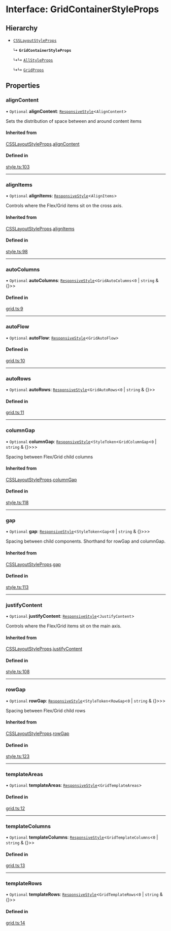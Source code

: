 # Interface: GridContainerStyleProps

## Hierarchy

- [`CSSLayoutStyleProps`](CSSLayoutStyleProps.md)

  ↳ **`GridContainerStyleProps`**

  ↳↳ [`AllStyleProps`](AllStyleProps.md)

  ↳↳ [`GridProps`](GridProps.md)

## Properties

### alignContent

• `Optional` **alignContent**: [`ResponsiveStyle`](../modules.md#responsivestyle)<`AlignContent`\>

Sets the distribution of space between and around content items

#### Inherited from

[CSSLayoutStyleProps](CSSLayoutStyleProps.md).[alignContent](CSSLayoutStyleProps.md#aligncontent)

#### Defined in

[style.ts:103](https://github.com/aws-amplify/amplify-ui/blob/932629520/packages/react/src/primitives/types/style.ts#L103)

---

### alignItems

• `Optional` **alignItems**: [`ResponsiveStyle`](../modules.md#responsivestyle)<`AlignItems`\>

Controls where the Flex/Grid items sit on the cross axis.

#### Inherited from

[CSSLayoutStyleProps](CSSLayoutStyleProps.md).[alignItems](CSSLayoutStyleProps.md#alignitems)

#### Defined in

[style.ts:98](https://github.com/aws-amplify/amplify-ui/blob/932629520/packages/react/src/primitives/types/style.ts#L98)

---

### autoColumns

• `Optional` **autoColumns**: [`ResponsiveStyle`](../modules.md#responsivestyle)<`GridAutoColumns`<`0` \| `string` & {}\>\>

#### Defined in

[grid.ts:9](https://github.com/aws-amplify/amplify-ui/blob/932629520/packages/react/src/primitives/types/grid.ts#L9)

---

### autoFlow

• `Optional` **autoFlow**: [`ResponsiveStyle`](../modules.md#responsivestyle)<`GridAutoFlow`\>

#### Defined in

[grid.ts:10](https://github.com/aws-amplify/amplify-ui/blob/932629520/packages/react/src/primitives/types/grid.ts#L10)

---

### autoRows

• `Optional` **autoRows**: [`ResponsiveStyle`](../modules.md#responsivestyle)<`GridAutoRows`<`0` \| `string` & {}\>\>

#### Defined in

[grid.ts:11](https://github.com/aws-amplify/amplify-ui/blob/932629520/packages/react/src/primitives/types/grid.ts#L11)

---

### columnGap

• `Optional` **columnGap**: [`ResponsiveStyle`](../modules.md#responsivestyle)<`StyleToken`<`GridColumnGap`<`0` \| `string` & {}\>\>\>

Spacing between Flex/Grid child columns

#### Inherited from

[CSSLayoutStyleProps](CSSLayoutStyleProps.md).[columnGap](CSSLayoutStyleProps.md#columngap)

#### Defined in

[style.ts:118](https://github.com/aws-amplify/amplify-ui/blob/932629520/packages/react/src/primitives/types/style.ts#L118)

---

### gap

• `Optional` **gap**: [`ResponsiveStyle`](../modules.md#responsivestyle)<`StyleToken`<`Gap`<`0` \| `string` & {}\>\>\>

Spacing between child components. Shorthand for rowGap and columnGap.

#### Inherited from

[CSSLayoutStyleProps](CSSLayoutStyleProps.md).[gap](CSSLayoutStyleProps.md#gap)

#### Defined in

[style.ts:113](https://github.com/aws-amplify/amplify-ui/blob/932629520/packages/react/src/primitives/types/style.ts#L113)

---

### justifyContent

• `Optional` **justifyContent**: [`ResponsiveStyle`](../modules.md#responsivestyle)<`JustifyContent`\>

Controls where the Flex/Grid items sit on the main axis.

#### Inherited from

[CSSLayoutStyleProps](CSSLayoutStyleProps.md).[justifyContent](CSSLayoutStyleProps.md#justifycontent)

#### Defined in

[style.ts:108](https://github.com/aws-amplify/amplify-ui/blob/932629520/packages/react/src/primitives/types/style.ts#L108)

---

### rowGap

• `Optional` **rowGap**: [`ResponsiveStyle`](../modules.md#responsivestyle)<`StyleToken`<`RowGap`<`0` \| `string` & {}\>\>\>

Spacing between Flex/Grid child rows

#### Inherited from

[CSSLayoutStyleProps](CSSLayoutStyleProps.md).[rowGap](CSSLayoutStyleProps.md#rowgap)

#### Defined in

[style.ts:123](https://github.com/aws-amplify/amplify-ui/blob/932629520/packages/react/src/primitives/types/style.ts#L123)

---

### templateAreas

• `Optional` **templateAreas**: [`ResponsiveStyle`](../modules.md#responsivestyle)<`GridTemplateAreas`\>

#### Defined in

[grid.ts:12](https://github.com/aws-amplify/amplify-ui/blob/932629520/packages/react/src/primitives/types/grid.ts#L12)

---

### templateColumns

• `Optional` **templateColumns**: [`ResponsiveStyle`](../modules.md#responsivestyle)<`GridTemplateColumns`<`0` \| `string` & {}\>\>

#### Defined in

[grid.ts:13](https://github.com/aws-amplify/amplify-ui/blob/932629520/packages/react/src/primitives/types/grid.ts#L13)

---

### templateRows

• `Optional` **templateRows**: [`ResponsiveStyle`](../modules.md#responsivestyle)<`GridTemplateRows`<`0` \| `string` & {}\>\>

#### Defined in

[grid.ts:14](https://github.com/aws-amplify/amplify-ui/blob/932629520/packages/react/src/primitives/types/grid.ts#L14)
